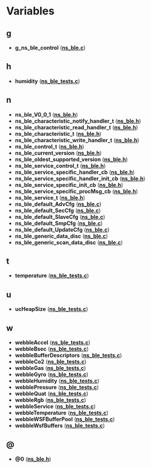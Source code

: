 
# Variables



## g

* **g\_ns\_ble\_control** ([**ns\_ble.c**](ns__ble_8c.md))


## h

* **humidity** ([**ns\_ble\_tests.c**](ns__ble__tests_8c.md))


## n

* **ns\_ble\_V0\_0\_1** ([**ns\_ble.h**](ns__ble_8h.md))
* **ns\_ble\_characteristic\_notify\_handler\_t** ([**ns\_ble.h**](ns__ble_8h.md))
* **ns\_ble\_characteristic\_read\_handler\_t** ([**ns\_ble.h**](ns__ble_8h.md))
* **ns\_ble\_characteristic\_t** ([**ns\_ble.h**](ns__ble_8h.md))
* **ns\_ble\_characteristic\_write\_handler\_t** ([**ns\_ble.h**](ns__ble_8h.md))
* **ns\_ble\_control\_t** ([**ns\_ble.h**](ns__ble_8h.md))
* **ns\_ble\_current\_version** ([**ns\_ble.h**](ns__ble_8h.md))
* **ns\_ble\_oldest\_supported\_version** ([**ns\_ble.h**](ns__ble_8h.md))
* **ns\_ble\_service\_control\_t** ([**ns\_ble.h**](ns__ble_8h.md))
* **ns\_ble\_service\_specific\_handler\_cb** ([**ns\_ble.h**](ns__ble_8h.md))
* **ns\_ble\_service\_specific\_handler\_init\_cb** ([**ns\_ble.h**](ns__ble_8h.md))
* **ns\_ble\_service\_specific\_init\_cb** ([**ns\_ble.h**](ns__ble_8h.md))
* **ns\_ble\_service\_specific\_procMsg\_cb** ([**ns\_ble.h**](ns__ble_8h.md))
* **ns\_ble\_service\_t** ([**ns\_ble.h**](ns__ble_8h.md))
* **ns\_ble\_default\_AdvCfg** ([**ns\_ble.c**](ns__ble_8c.md))
* **ns\_ble\_default\_SecCfg** ([**ns\_ble.c**](ns__ble_8c.md))
* **ns\_ble\_default\_SlaveCfg** ([**ns\_ble.c**](ns__ble_8c.md))
* **ns\_ble\_default\_SmpCfg** ([**ns\_ble.c**](ns__ble_8c.md))
* **ns\_ble\_default\_UpdateCfg** ([**ns\_ble.c**](ns__ble_8c.md))
* **ns\_ble\_generic\_data\_disc** ([**ns\_ble.c**](ns__ble_8c.md))
* **ns\_ble\_generic\_scan\_data\_disc** ([**ns\_ble.c**](ns__ble_8c.md))


## t

* **temperature** ([**ns\_ble\_tests.c**](ns__ble__tests_8c.md))


## u

* **ucHeapSize** ([**ns\_ble\_tests.c**](ns__ble__tests_8c.md))


## w

* **webbleAccel** ([**ns\_ble\_tests.c**](ns__ble__tests_8c.md))
* **webbleBsec** ([**ns\_ble\_tests.c**](ns__ble__tests_8c.md))
* **webbleBufferDescriptors** ([**ns\_ble\_tests.c**](ns__ble__tests_8c.md))
* **webbleCo2** ([**ns\_ble\_tests.c**](ns__ble__tests_8c.md))
* **webbleGas** ([**ns\_ble\_tests.c**](ns__ble__tests_8c.md))
* **webbleGyro** ([**ns\_ble\_tests.c**](ns__ble__tests_8c.md))
* **webbleHumidity** ([**ns\_ble\_tests.c**](ns__ble__tests_8c.md))
* **webblePressure** ([**ns\_ble\_tests.c**](ns__ble__tests_8c.md))
* **webbleQuat** ([**ns\_ble\_tests.c**](ns__ble__tests_8c.md))
* **webbleRgb** ([**ns\_ble\_tests.c**](ns__ble__tests_8c.md))
* **webbleService** ([**ns\_ble\_tests.c**](ns__ble__tests_8c.md))
* **webbleTemperature** ([**ns\_ble\_tests.c**](ns__ble__tests_8c.md))
* **webbleWSFBufferPool** ([**ns\_ble\_tests.c**](ns__ble__tests_8c.md))
* **webbleWsfBuffers** ([**ns\_ble\_tests.c**](ns__ble__tests_8c.md))


## @

* **@0** ([**ns\_ble.h**](ns__ble_8h.md))




